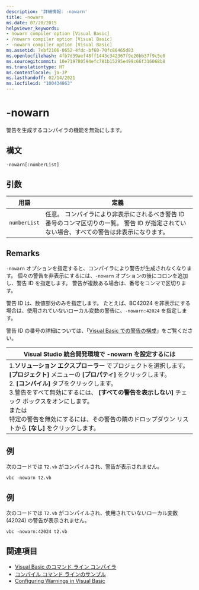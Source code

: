 ```yaml
---
description: '詳細情報: -nowarn'
title: -nowarn
ms.date: 07/20/2015
helpviewer_keywords:
- nowarn compiler option [Visual Basic]
- /nowarn compiler option [Visual Basic]
- -nowarn compiler option [Visual Basic]
ms.assetid: 7ebf2106-0652-4fdc-bf60-70fc86465d83
ms.openlocfilehash: 4fb7d39aef48ff1443c342367f9e20bb37f9c5e0
ms.sourcegitcommit: 10e719780594efc781b15295e499c66f316068b8
ms.translationtype: HT
ms.contentlocale: ja-JP
ms.lasthandoff: 02/14/2021
ms.locfileid: "100434863"
---
```

# <a name="-nowarn"></a>-nowarn

警告を生成するコンパイラの機能を無効にします。  
  
## <a name="syntax"></a>構文  
  
```console  
-nowarn[:numberList]  
```  
  
## <a name="arguments"></a>引数  
  
|用語|定義|  
|---|---|  
|`numberList`|任意。 コンパイラにより非表示にされるべき警告 ID 番号のコンマ区切りの一覧。 警告 ID が指定されていない場合、すべての警告は非表示になります。|  
  
## <a name="remarks"></a>Remarks  

 `-nowarn` オプションを指定すると、コンパイラにより警告が生成されなくなります。 個々の警告を非表示にするには、`-nowarn` オプションの後にコロンを追加し、警告 ID を指定します。 警告が複数ある場合は、番号をコンマで区切ります。  
  
 警告 ID は、数値部分のみを指定します。 たとえば、BC42024 を非表示にする場合は、使用されていないローカル変数の警告に、`-nowarn:42024` を指定します。  
  
 警告 ID の番号の詳細については、「[Visual Basic での警告の構成](/visualstudio/ide/configuring-warnings-in-visual-basic)」をご覧ください。  
  
|Visual Studio 統合開発環境で -nowarn を設定するには|  
|---|  
|1.**ソリューション エクスプローラー** でプロジェクトを選択します。 **[プロジェクト]** メニューの **[プロパティ]** をクリックします。 <br />2. **[コンパイル]** タブをクリックします。<br />3.警告をすべて無効にするには、 **[すべての警告を表示しない]** チェック ボックスをオンにします。<br />     または<br />     特定の警告を無効にするには、その警告の隣のドロップダウン リストから **[なし]** をクリックします。|  
  
## <a name="example"></a>例  

 次のコードでは `T2.vb` がコンパイルされ、警告が表示されません。  
  
```console
vbc -nowarn t2.vb  
```  
  
## <a name="example"></a>例  

 次のコードでは `T2.vb` がコンパイルされ、使用されていないローカル変数 (42024) の警告が表示されません。  
  
```console
vbc -nowarn:42024 t2.vb  
```  
  
## <a name="see-also"></a>関連項目

- [Visual Basic のコマンド ライン コンパイラ](index.md)
- [コンパイル コマンド ラインのサンプル](sample-compilation-command-lines.md)
- [Configuring Warnings in Visual Basic](/visualstudio/ide/configuring-warnings-in-visual-basic)

